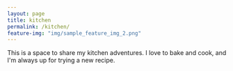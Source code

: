 ```yaml
---
layout: page
title: kitchen
permalink: /kitchen/
feature-img: "img/sample_feature_img_2.png"
---
```


This is a space to share my kitchen adventures. I love to bake and cook, and I'm always up for trying a new recipe.
